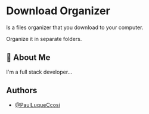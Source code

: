 
# Download Organizer

Is a files organizer that you download to your computer.

Organize it in separate folders.


## 🚀 About Me
I'm a full stack developer...


## Authors

- [@PaulLuqueCcosi](https://github.com/PaulLuqueCcosi)


